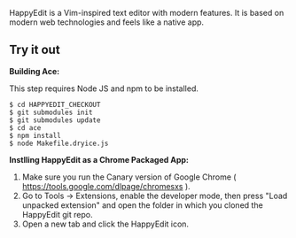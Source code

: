 HappyEdit is a Vim-inspired text editor with modern features. It is based on modern web technologies and feels like a native app.

Try it out
----------

**Building Ace:**

This step requires Node JS and npm to be installed.

```
$ cd HAPPYEDIT_CHECKOUT
$ git submodules init
$ git submodules update
$ cd ace
$ npm install
$ node Makefile.dryice.js
```

**Instlling HappyEdit as a Chrome Packaged App:**

1. Make sure you run the Canary version of Google Chrome ( https://tools.google.com/dlpage/chromesxs ).
2. Go to Tools -> Extensions, enable the developer mode, then press "Load unpacked extension" and open the folder in which you cloned the HappyEdit git repo.
3. Open a new tab and click the HappyEdit icon.
